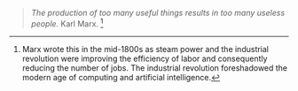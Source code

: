 > *The production of too many useful things results in too many useless people.* Karl Marx. [^1]

[^1]: Marx wrote this in the mid-1800s as steam power and the industrial revolution were improving the efficiency of labor and consequently reducing the number of jobs. The industrial revolution foreshadowed the modern age of computing and artificial intelligence.
